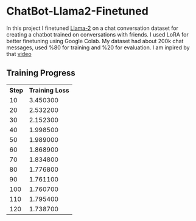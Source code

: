 # ChatBot-Llama2-Finetuned
In this project I finetuned [Llama-2](https://huggingface.co/meta-llama/Llama-2-7b-chat-hf) on a chat conversation dataset for creating a chatbot trained on conversations with friends.
I used LoRA for better finetuning using Google Colab.
My dataset had about 200k chat messages, used %80 for training and %20 for evaluation.
I am inpired by that [video](https://youtu.be/OVqe6GTrDFM?si=SyhBwFA8pkzExK1_)

## Training Progress
<table>
  <tr>
    <th>Step</th>
    <th>Training Loss</th>
  </tr>
  <tr>
    <td>10</td>
    <td>3.450300</td>
  </tr>
  <tr>
    <td>20</td>
    <td>2.532200</td>
  </tr>
  <tr>
    <td>30</td>
    <td>2.152300</td>
  </tr>
  <tr>
    <td>40</td>
    <td>1.998500</td>
  </tr>
  <tr>
    <td>50</td>
    <td>1.989000</td>
  </tr>
  <tr>
    <td>60</td>
    <td>1.868900</td>
  </tr>
  <tr>
    <td>70</td>
    <td>1.834800</td>
  </tr>
  <tr>
    <td>80</td>
    <td>1.776800</td>
  </tr>
  <tr>
    <td>90</td>
    <td>1.761100</td>
  </tr>
  <tr>
    <td>100</td>
    <td>1.760700</td>
  </tr>
  <tr>
    <td>110</td>
    <td>1.795400</td>
  </tr>
  <tr>
    <td>120</td>
    <td>1.738700</td>
  </tr>
</table>
